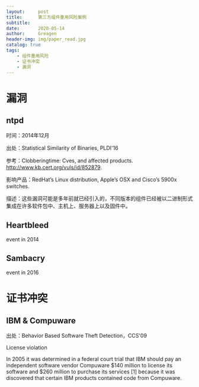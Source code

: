 ```yaml
---
layout:     post
title:      第三方组件重用风险案例
subtitle:   
date:       2020-05-14
author:     Greagen
header-img: img/paper_read.jpg
catalog: true
tags:
    - 组件重用风险
    - 证书冲突
    - 漏洞
---
```




# 漏洞

## ntpd

时间：2014年12月

出处：Statistical Similarity of Binaries, PLDI'16

参考：Clobberingtime: Cves, and affected products. http://www.kb.cert.org/vuls/id/852879.

影响产品：RedHat’s Linux distribution, Apple’s OSX and Cisco’s 5900x switches.

描述：这些漏洞可能是多年前就已经引入的，不同版本的组件已经被以二进制形式集成在许多软件包中、主机上、服务器上以及固件中。





## Heartbleed

event in 2014



## Sambacry

event in 2016





# 证书冲突

## IBM & Compuware

出处：Behavior Based Software Theft Detection，CCS'09

License violation

In 2005 it was determined in a federal court trial that IBM should pay an independent software vendor Compuware $140 million to license its software and $260 million to purchase its services [1] because it was discovered that certain IBM products contained code from Compuware.






